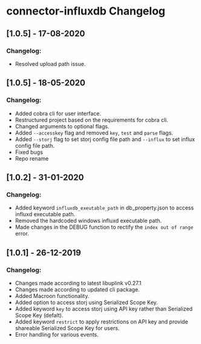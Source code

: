# connector-influxdb Changelog

## [1.0.5] - 17-08-2020
### Changelog:
* Resolved upload path issue.

## [1.0.5] - 18-05-2020
### Changelog:
* Added cobra cli for user interface.
* Restructured project based on the requirements for cobra cli.
* Changed arguments to optional flags.
* Added `--accesskey` flag and removed `key`, `test` and `parse` flags.
* Added `--storj` flag to set storj config file path and `--influx` to set influx config file path.
* Fixed bugs
* Repo rename

## [1.0.2] - 31-01-2020
### Changelog:
* Added keyword `influxdb_exeutable_path`  in db_property.json to access influxd executable path.
* Removed the hardcoded windows influxd executable path.
* Made changes in the DEBUG function to rectify the `index out of range` error.

## [1.0.1] - 26-12-2019
### Changelog:
* Changes made according to latest libuplink v0.27.1
* Changes made according to updated cli package.
* Added Macroon functionality.
* Added option to access storj using Serialized Scope Key. 
* Added keyword `key` to access storj using API key rather than Serialized Scope Key (defalt).
* Added keyword `restrict` to apply restrictions on API key and provide shareable Serialized Scope Key for users.
* Error handling for various events.

